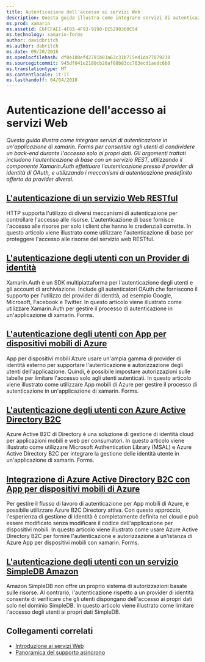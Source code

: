 ```yaml
---
title: Autenticazione dell'accesso ai servizi Web
description: Questa guida illustra come integrare servizi di autenticazione in un'applicazione di xamarin. Forms per consentire agli utenti di condividere un back-end durante l'accesso solo ai propri dati. Gli argomenti trattati includono l'autenticazione di base con un servizio REST, utilizzando il componente Xamarin.Auth effettuare l'autenticazione presso il provider di identità di OAuth, e utilizzando i meccanismi di autenticazione predefinito offerto da provider diversi.
ms.prod: xamarin
ms.assetid: E6FCFAE1-4F83-4F93-9190-EC5290360C54
ms.technology: xamarin-forms
author: davidbritch
ms.author: dabritch
ms.date: 09/20/2016
ms.openlocfilehash: df0e188efd2791b03a63c31b715ed1da77079230
ms.sourcegitcommit: 945df041e2180cb20af08b83cc703ecd1aedc6b0
ms.translationtype: MT
ms.contentlocale: it-IT
ms.lasthandoff: 04/04/2018
---
```

# <a name="authenticating-access-to-web-services"></a>Autenticazione dell'accesso ai servizi Web

_Questa guida illustra come integrare servizi di autenticazione in un'applicazione di xamarin. Forms per consentire agli utenti di condividere un back-end durante l'accesso solo ai propri dati. Gli argomenti trattati includono l'autenticazione di base con un servizio REST, utilizzando il componente Xamarin.Auth effettuare l'autenticazione presso il provider di identità di OAuth, e utilizzando i meccanismi di autenticazione predefinito offerto da provider diversi._

## <a name="authenticating-a-restful-web-servicerestmd"></a>[L'autenticazione di un servizio Web RESTful](rest.md)

HTTP supporta l'utilizzo di diversi meccanismi di autenticazione per controllare l'accesso alle risorse. L'autenticazione di base fornisce l'accesso alle risorse per solo i client che hanno le credenziali corrette. In questo articolo viene illustrato come utilizzare l'autenticazione di base per proteggere l'accesso alle risorse del servizio web RESTful.

## <a name="authenticating-users-with-an-identity-provideroauthmd"></a>[L'autenticazione degli utenti con un Provider di identità](oauth.md)

Xamarin.Auth è un SDK multipiattaforma per l'autenticazione degli utenti e gli account di archiviazione. Include gli autenticatori OAuth che forniscono il supporto per l'utilizzo del provider di identità, ad esempio Google, Microsoft, Facebook e Twitter. In questo articolo viene illustrato come utilizzare Xamarin.Auth per gestire il processo di autenticazione in un'applicazione di xamarin. Forms.

## <a name="authenticating-users-with-azure-mobile-appsazuremd"></a>[L'autenticazione degli utenti con App per dispositivi mobili di Azure](azure.md)

App per dispositivi mobili Azure usare un'ampia gamma di provider di identità esterno per supportare l'autenticazione e autorizzazione degli utenti dell'applicazione. Quindi, è possibile impostare autorizzazioni sulle tabelle per limitare l'accesso solo agli utenti autenticati. In questo articolo viene illustrato come utilizzare App mobili di Azure per gestire il processo di autenticazione in un'applicazione di xamarin. Forms.

## <a name="authenticating-users-with-azure-active-directory-b2cazure-ad-b2cmd"></a>[L'autenticazione degli utenti con Azure Active Directory B2C](azure-ad-b2c.md)

Azure Active B2C di Directory è una soluzione di gestione di identità cloud per applicazioni mobili e web per consumatori. In questo articolo viene illustrato come utilizzare Microsoft Authentication Library (MSAL) e Azure Active Directory B2C per integrare la gestione delle identità utente in un'applicazione di xamarin. Forms.

## <a name="integrating-azure-active-directory-b2c-with-azure-mobile-appsazure-ad-b2c-mobile-appmd"></a>[Integrazione di Azure Active Directory B2C con App per dispositivi mobili di Azure](azure-ad-b2c-mobile-app.md)

Per gestire il flusso di lavoro di autenticazione per App mobili di Azure, è possibile utilizzare Azure B2C Directory attiva. Con questo approccio, l'esperienza di gestione di identità è completamente definita nel cloud e può essere modificato senza modificare il codice dell'applicazione per dispositivi mobili. In questo articolo viene illustrato come usare Azure Active Directory B2C per fornire l'autenticazione e autorizzazione a un'istanza di Azure App per dispositivi mobili con xamarin. Forms.

## <a name="authenticating-users-with-an-amazon-simpledb-serviceawsmd"></a>[L'autenticazione degli utenti con un servizio SimpleDB Amazon](aws.md)

Amazon SimpleDB non offre un proprio sistema di autorizzazioni basate sulle risorse. Al contrario, l'autenticazione rispetto a un provider di identità consente di verificare che gli utenti dispongano dell'accesso ai propri dati solo nel dominio SimpleDB. In questo articolo viene illustrato come limitare l'accesso degli utenti ai propri dati SimpleDB.


## <a name="related-links"></a>Collegamenti correlati

- [Introduzione ai servizi Web](~/cross-platform/data-cloud/web-services/index.md)
- [Panoramica del supporto asincrono](~/cross-platform/platform/async.md)
